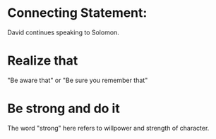 # Connecting Statement:

David continues speaking to Solomon.

# Realize that

"Be aware that" or "Be sure you remember that"

# Be strong and do it

The word "strong" here refers to willpower and strength of character.

